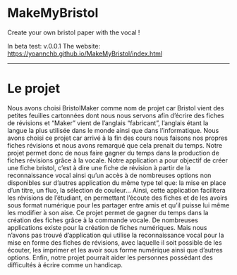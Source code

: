 # MakeMyBristol
Create your own bristol paper with the vocal !

In beta test: v.0.0.1
The website: https://yoannchb.github.io/MakeMyBristol/index.html

--------------------------------------------

# Le projet

Nous avons choisi BristolMaker comme nom de projet car Bristol vient des petites feuilles cartonnées dont nous nous servons afin d’écrire des fiches de révisions et  “Maker” vient de l’anglais “fabricant”, l’anglais étant la langue la plus utilisée dans le monde ainsi que dans l’informatique. Nous avons choisi ce projet car arrivé à la fin des cours nous faisons nos propres fiches révisions et nous avons remarqué que cela prenait du temps. Notre projet permet donc de nous faire gagner du temps dans la production de fiches révisions grâce à la vocale. Notre application a pour objectif de créer une fiche bristol, c’est à dire une fiche de révision à partir de la reconnaissance vocal ainsi qu’un accès à de nombreuses options non disponibles sur d’autres application du même type tel que: la mise en place d’un titre, un fluo, la sélection de couleur... Ainsi, cette application facilitera les révisions de l’étudiant, en permettant l’écoute des fiches et de les avoirs sous format numérique pour les partager entre amis et qu’il puisse lui même les modifier à son aise. Ce projet permet de gagner du temps dans la création des fiches grâce à la commande vocale.
De nombreuses applications existe pour la création de fiches numériques. Mais nous n’avons pas trouvé d’application qui utilise la reconnaissance vocal pour la mise en forme des fiches de révisions, avec laquelle il soit possible de les écouter, les imprimer et les avoir sous forme numérique ainsi que d’autres options. Enfin, notre projet pourrait aider les personnes possédant des difficultés à écrire comme un handicap.
